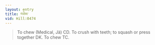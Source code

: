 ```yaml
---
layout: entry
title: བཅེམ་
vid: Hill:0474
---
```

> To chew (Medical, Jä) CD. To crush with teeth; to squash or press together DK. To chew TC.
